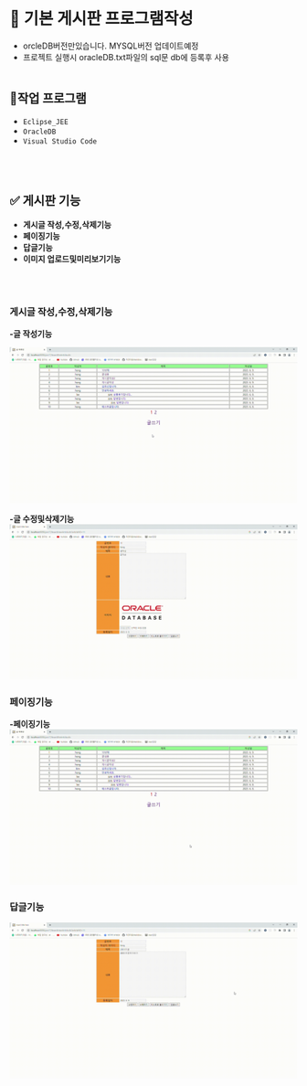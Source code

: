 # 📝 기본 게시판 프로그램작성
 - orcleDB버전만있습니다. MYSQL버전 업데이트예정
 - 프로젝트 실행시 oracleDB.txt파일의 sql문 db에 등록후 사용
<br><br>

## 📒작업 프로그램
- `Eclipse_JEE`
- `OracleDB`
- `Visual Studio Code`
<br><br><br><br>




## ✅ 게시판 기능
- <b>게시글 작성,수정,삭제기능
- <b>페이징기능
- <b>답글기능
- <b>이미지 업로드및미리보기기능

<br><br>
  ### 게시글 작성,수정,삭제기능
  -<B>글 작성기능
  
<img src='/mkimage/글작성.gif'>
          
         
  -<B>글 수정및삭제기능
<img src='/mkimage/글수정및삭제.gif'>
  
  

  ### 페이징기능
  -<b>페이징기능
<img src='/mkimage/페이징.gif'>
  
  ### 답글기능
  
<img src='/mkimage/답글달기.gif'>
  
